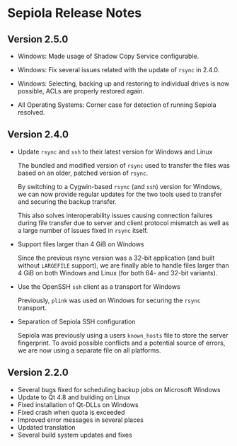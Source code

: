 # Sepiola Release Notes

## Version 2.5.0

* Windows: Made usage of Shadow Copy Service configurable.

* Windows: Fix several issues related with the update of `rsync` in 2.4.0.

* Windows:  Selecting, backing up and restoring to individual drives is now possible,
  ACLs are properly restored again.

* All Operating Systems: Corner case for detection of running Sepiola resolved.


## Version 2.4.0

* Update `rsync` and `ssh` to their latest version for Windows and Linux

  The bundled and modified version of `rsync` used to transfer the files was
  based on an older, patched version of `rsync`.

  By switching to a Cygwin-based `rsync` (and `ssh`) version for Windows,
  we can now provide regular updates for the two tools used to transfer
  and securing the backup transfer.

  This also solves interoperability issues causing connection failures
  during file transfer due to server and client protocol mismatch as well
  as a large number of issues fixed in `rsync` itself.

* Support files larger than 4 GiB on Windows

  Since the previous rsync version was a 32-bit application (and built without
  `LARGEFILE` support), we are finally able to handle files larger than 4 GiB on
  both Windows and Linux (for both 64- and 32-bit variants).

* Use the OpenSSH `ssh` client as a transport for Windows

  Previously, `plink` was used on Windows for securing the `rsync` transport.

* Separation of Sepiola SSH configuration

  Sepiola was previously using a users `known_hosts` file to store the
  server fingerprint. To avoid possible conflicts and a potential source
  of errors, we are now using a separate file on all platforms.


## Version 2.2.0

* Several bugs fixed for scheduling backup jobs on Microsoft Windows
* Update to Qt 4.8 and building on Linux
* Fixed installation of Qt-DLLs on Windows
* Fixed crash when quota is exceeded
* Improved error messages in several places
* Updated translation
* Several build system updates and fixes
